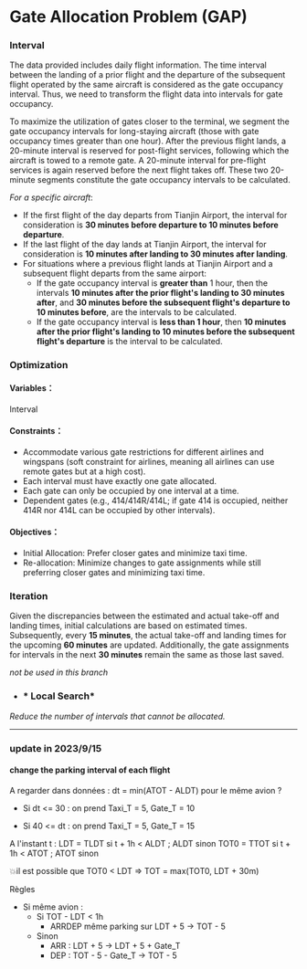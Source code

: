 # Gate Allocation Problem (GAP)

### Interval

The data provided includes daily flight information. The time interval between the landing of a prior flight and the departure of the subsequent flight operated by the same aircraft is considered as the gate occupancy interval. Thus, we need to transform the flight data into intervals for gate occupancy.

To maximize the utilization of gates closer to the terminal, we segment the gate occupancy intervals for long-staying aircraft (those with gate occupancy times greater than one hour). After the previous flight lands, a 20-minute interval is reserved for post-flight services, following which the aircraft is towed to a remote gate. A 20-minute interval for pre-flight services is again reserved before the next flight takes off. These two 20-minute segments constitute the gate occupancy intervals to be calculated.

*For a specific aircraft*:

- If the first flight of the day departs from Tianjin Airport, the interval for consideration is **30 minutes before departure to 10 minutes before departure**.
- If the last flight of the day lands at Tianjin Airport, the interval for consideration is **10 minutes after landing to 30 minutes after landing**.
- For situations where a previous flight lands at Tianjin Airport and a subsequent flight departs from the same airport:
  - If the gate occupancy interval is **greater than** 1 hour, then the intervals **10 minutes after the prior flight's landing to 30 minutes after**, and **30 minutes before the subsequent flight's departure to 10 minutes before**, are the intervals to be calculated.
  - If the gate occupancy interval is **less than 1 hour**, then **10 minutes after the prior flight's landing to 10 minutes before the subsequent flight's departure** is the interval to be calculated.





### Optimization

#### Variables：

Interval

#### Constraints：

- Accommodate various gate restrictions for different airlines and wingspans (soft constraint for airlines, meaning all airlines can use remote gates but at a high cost).
- Each interval must have exactly one gate allocated.
- Each gate can only be occupied by one interval at a time.
- Dependent gates (e.g., 414/414R/414L; if gate 414 is occupied, neither 414R nor 414L can be occupied by other intervals).

#### Objectives：

- Initial Allocation: Prefer closer gates and minimize taxi time.
- Re-allocation: Minimize changes to gate assignments while still preferring closer gates and minimizing taxi time.



### Iteration

Given the discrepancies between the estimated and actual take-off and landing times, initial calculations are based on estimated times. Subsequently, every **15 minutes**, the actual take-off and landing times for the upcoming **60 minutes** are updated. Additionally, the gate assignments for intervals in the next **30 minutes** remain the same as those last saved.





*not be used in this branch*

* ### * Local Search*

*Reduce the number of intervals that cannot be allocated.*



---

### update in 2023/9/15

#### change the parking interval of each flight

A regarder dans données : dt = min(ATOT - ALDT) pour le même avion ?

- Si dt <= 30 : on prend Taxi_T = 5, Gate_T = 10

- Si 40 <= dt : on prend Taxi_T = 5, Gate_T = 15

 A l'instant t :
 LDT = TLDT si t + 1h < ALDT ; ALDT sinon
 TOT0 = TTOT si t + 1h < ATOT ; ATOT sinon

:collision:il est possible que TOT0 < LDT => TOT = max(TOT0, LDT + 30m)

 Règles

- Si même avion :
  - Si TOT - LDT < 1h
    - ARRDEP même parking sur LDT + 5 -> TOT - 5
  - Sinon
    - ARR : LDT + 5      -> LDT + 5 + Gate_T
    - DEP : TOT - 5 - Gate_T -> TOT - 5
